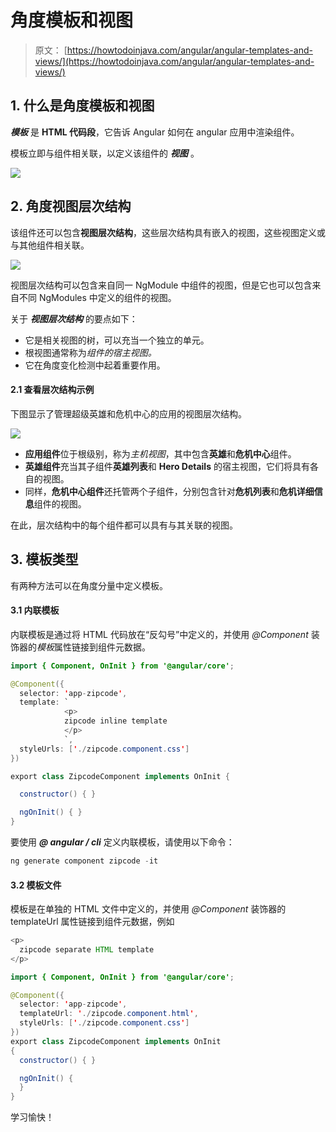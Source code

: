 # 角度模板和视图

> 原文： [https://howtodoinjava.com/angular/angular-templates-and-views/](https://howtodoinjava.com/angular/angular-templates-and-views/)

## 1\. 什么是角度模板和视图

***模板*** 是 **HTML 代码段**，它告诉 Angular 如何在 angular 应用中渲染组件。

模板立即与组件相关联，以定义该组件的 ***视图*** 。

[![](img/61fba45c1ee6100d970922263e8c048d.png)](https://howtodoinjava.com/wp-content/uploads/2018/11/template-and-views.png)

## 2\. 角度视图层次结构

该组件还可以包含**视图层次结构**，这些层次结构具有嵌入的视图，这些视图定义或与其他组件相关联。

[![](img/abc8ae9783c2fd72c674dc1722b8e40e.png)](https://howtodoinjava.com/wp-content/uploads/2018/11/view-hierarchy.png)

视图层次结构可以包含来自同一 NgModule 中组件的视图，但是它也可以包含来自不同 NgModules 中定义的组件的视图。

关于 ***视图层次结构*** 的要点如下：

*   它是相关视图的树，可以充当一个独立的单元。
*   根视图通常称为*组件的宿主视图。*
*   它在角度变化检测中起着重要作用。

#### 2.1 查看层次结构示例

下图显示了管理超级英雄和危机中心的应用的视图层次结构。

[![](img/f0452e6343bd35d9a6dacef3d16865dd.png)](https://howtodoinjava.com/wp-content/uploads/2018/11/view-hierarchy-1.png)

*   **应用组件**位于根级别，称为*主机视图*，其中包含**英雄**和**危机中心**组件。
*   **英雄组件**充当其子组件**英雄列表**和 **Hero Details** 的宿主视图，它们将具有各自的视图。
*   同样，**危机中心组件**还托管两个子组件，分别包含针对**危机列表**和**危机详细信息**组件的视图。

在此，层次结构中的每个组件都可以具有与其关联的视图。

## 3\. 模板类型

有两种方法可以在角度分量中定义模板。

#### 3.1 内联模板

内联模板是通过将 HTML 代码放在“反勾号”中定义的，并使用 *@Component* 装饰器的*模板*属性链接到组件元数据。

```java
import { Component, OnInit } from '@angular/core';

@Component({
  selector: 'app-zipcode',
  template: `
            <p>
            zipcode inline template
            </p>
            `,
  styleUrls: ['./zipcode.component.css']
})

export class ZipcodeComponent implements OnInit {

  constructor() { }

  ngOnInit() { }
}

```

要使用 ***@ angular / cli*** 定义内联模板，请使用以下命令：

```java
ng generate component zipcode -it

```

#### 3.2 模板文件

模板是在单独的 HTML 文件中定义的，并使用 *@Component* 装饰器的 templateUrl 属性链接到组件元数据，例如

```java
<p>
  zipcode separate HTML template
</p>

```

```java
import { Component, OnInit } from '@angular/core';

@Component({
  selector: 'app-zipcode',
  templateUrl: './zipcode.component.html',
  styleUrls: ['./zipcode.component.css']
})
export class ZipcodeComponent implements OnInit 
{
  constructor() { }

  ngOnInit() {
  }
}

```

学习愉快！